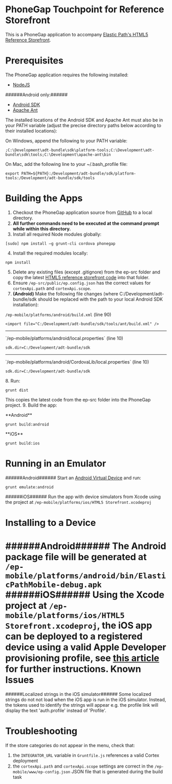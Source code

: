 PhoneGap Touchpoint for Reference Storefront
============
This is a PhoneGap application to accompany <a href="https://github.elasticpath.net/cortex/ui-storefront">Elastic Path's HTML5 Reference Storefront</a>.

Prerequisites
============
The PhoneGap application requires the following installed:

* <a href="http://nodejs.org/">NodeJS</a>

######Android only:######

* <a href="http://developer.android.com/sdk/index.html">Android SDK</a>
* <a href="http://ant.apache.org/">Apache Ant</a>
 
The installed locations of the Android SDK and Apache Ant must also be in your PATH variable (adjust the precise directory paths below according to their installed locations):

On Windows, append the following to your PATH variable:
```
;C:\Development\adt-bundle\sdk\platform-tools;C:\Development\adt-bundle\sdk\tools;C:\Development\apache-ant\bin
```
On Mac, add the following line to your ~/.bash_profile file:
```
export PATH=${PATH}:/Development/adt-bundle/sdk/platform-tools:/Development/adt-bundle/sdk/tools
```
Building the Apps
=============

1. Checkout the PhoneGap application source from <a href="https://github.elasticpath.net/cortex/phonegap-poc">GitHub</a> to a local directory.
2. **All further commands need to be executed at the command prompt while within this directory.**
3. Install all required Node modules globally:
<pre>
<code>[sudo] npm install –g grunt-cli cordova phonegap</code>
</pre>
4. Install the required modules locally:
<pre>
<code>npm install</code>
</pre>
5. Delete any existing files (except .gitignore) from the ep-src folder and copy the latest <a href="https://github.elasticpath.net/cortex/ui-storefront">HTML5 reference storefront code</a> into that folder.
6. Ensure `/ep-src/public/ep.config.json` has the correct values for `cortexApi.path` and `cortexApi.scope`.
7. **(Android)** Make the following file changes (where C:/Development/adt-bundle/sdk should be replaced with the path to your local Android SDK installation):
<p><code>/ep-mobile/platforms/android/build.xml</code> (line 90)</p>
<pre>
<code>&lt;import file="C:/Development/adt-bundle/sdk/tools/ant/build.xml" /&gt;</code>
</pre>
<hr/>
<p>`/ep-mobile/platforms/android/local.properties` (line 10)</p>
<pre>
<code>sdk.dir=C:/Development/adt-bundle/sdk</code>
</pre>
<hr/>
<p>`/ep-mobile/platforms/android/CordovaLib/local.properties` (line 10)</p>
<pre>
<code>sdk.dir=C:/Development/adt-bundle/sdk</code>
</pre>
8. Run: 
<pre>
<code>grunt dist</code>
</pre>
This copies the latest code from the ep-src folder into the PhoneGap project.
9. Build the app:
<p>**Android**</p>
<pre>
<code>grunt build:android</code>
</pre>
<p>**iOS**</p>
<pre>
<code>grunt build:ios</code>
</pre>

Running in an Emulator
=============
######Android######
Start an [Android Virtual Device](http://developer.android.com/tools/help/emulator.html) and run:

`grunt emulate:android`

######iOS######
Run the app with device simulators from Xcode using the project at `/ep-mobile/platforms/ios/HTML5 Storefront.xcodeproj`


Installing to a Device
=============
######Android######
The Android package file will be generated at `/ep-mobile/platforms/android/bin/ElasticPathMobile-debug.apk`
######iOS######
Using the Xcode project at `/ep-mobile/platforms/ios/HTML5 Storefront.xcodeproj`, the iOS app can be deployed to a registered device using a valid Apple Developer provisioning profile, see [this article](https://developer.apple.com/library/ios/documentation/IDEs/Conceptual/AppDistributionGuide/TestingYouriOSApp/TestingYouriOSApp.html) for further instructions.
Known Issues
=============
######Localized strings in the iOS simulator######
Some localized strings do not not load when the iOS app is run in the iOS simulator. Instead, the tokens used to identify the strings will appear e.g. the profile link will display the text 'auth.profile' instead of 'Profile'.

Troubleshooting
=============
If the store categories do not appear in the menu, check that:

1. the `INTEGRATOR_URL` variable in `Gruntfile.js` references a valid Cortex deployment
2. the `cortexApi.path` and `cortexApi.scope` settings are correct in the `/ep-mobile/www/ep-config.json` JSON file that is generated during the build task
